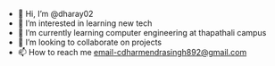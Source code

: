 - 👋 Hi, I’m @dharay02
- 👀 I’m interested in learning new tech 
- 🌱 I’m currently learning computer engineering at thapathali campus  
- 💞️ I’m looking to collaborate on projects 
- 📫 How to reach me email-cdharmendrasingh892@gmail.com

<!---
dharay02/dharay02 is a ✨ special ✨ repository because its `README.md` (this file) appears on your GitHub profile.
You can click the Preview link to take a look at your changes.
--->
